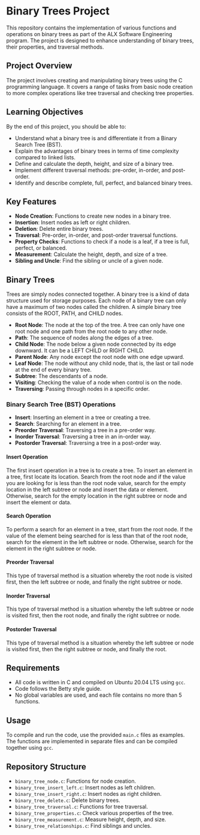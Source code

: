 # Binary Trees Project

This repository contains the implementation of various functions and operations on binary trees as part of the ALX Software Engineering program. The project is designed to enhance understanding of binary trees, their properties, and traversal methods.

## Project Overview

The project involves creating and manipulating binary trees using the C programming language. It covers a range of tasks from basic node creation to more complex operations like tree traversal and checking tree properties.

## Learning Objectives

By the end of this project, you should be able to:

- Understand what a binary tree is and differentiate it from a Binary Search Tree (BST).
- Explain the advantages of binary trees in terms of time complexity compared to linked lists.
- Define and calculate the depth, height, and size of a binary tree.
- Implement different traversal methods: pre-order, in-order, and post-order.
- Identify and describe complete, full, perfect, and balanced binary trees.

## Key Features

- **Node Creation**: Functions to create new nodes in a binary tree.
- **Insertion**: Insert nodes as left or right children.
- **Deletion**: Delete entire binary trees.
- **Traversal**: Pre-order, in-order, and post-order traversal functions.
- **Property Checks**: Functions to check if a node is a leaf, if a tree is full, perfect, or balanced.
- **Measurement**: Calculate the height, depth, and size of a tree.
- **Sibling and Uncle**: Find the sibling or uncle of a given node.

## Binary Trees

Trees are simply nodes connected together. A binary tree is a kind of data structure used for storage purposes. Each node of a binary tree can only have a maximum of two nodes called the children. A simple binary tree consists of the ROOT, PATH, and CHILD nodes.

- **Root Node**: The node at the top of the tree. A tree can only have one root node and one path from the root node to any other node.
- **Path**: The sequence of nodes along the edges of a tree.
- **Child Node**: The node below a given node connected by its edge downward. It can be a LEFT CHILD or RIGHT CHILD.
- **Parent Node**: Any node except the root node with one edge upward.
- **Leaf Node**: The node without any child node, that is, the last or tail node at the end of every binary tree.
- **Subtree**: The descendants of a node.
- **Visiting**: Checking the value of a node when control is on the node.
- **Traversing**: Passing through nodes in a specific order.

### Binary Search Tree (BST) Operations

- **Insert**: Inserting an element in a tree or creating a tree.
- **Search**: Searching for an element in a tree.
- **Preorder Traversal**: Traversing a tree in a pre-order way.
- **Inorder Traversal**: Traversing a tree in an in-order way.
- **Postorder Traversal**: Traversing a tree in a post-order way.

#### Insert Operation

The first insert operation in a tree is to create a tree. To insert an element in a tree, first locate its location. Search from the root node and if the value you are looking for is less than the root node value, search for the empty location in the left subtree or node and insert the data or element. Otherwise, search for the empty location in the right subtree or node and insert the element or data.

#### Search Operation

To perform a search for an element in a tree, start from the root node. If the value of the element being searched for is less than that of the root node, search for the element in the left subtree or node. Otherwise, search for the element in the right subtree or node.

#### Preorder Traversal

This type of traversal method is a situation whereby the root node is visited first, then the left subtree or node, and finally the right subtree or node.

#### Inorder Traversal

This type of traversal method is a situation whereby the left subtree or node is visited first, then the root node, and finally the right subtree or node.

#### Postorder Traversal

This type of traversal method is a situation whereby the left subtree or node is visited first, then the right subtree or node, and finally the root.

## Requirements

- All code is written in C and compiled on Ubuntu 20.04 LTS using `gcc`.
- Code follows the Betty style guide.
- No global variables are used, and each file contains no more than 5 functions.

## Usage

To compile and run the code, use the provided `main.c` files as examples. The functions are implemented in separate files and can be compiled together using `gcc`.

## Repository Structure

- `binary_tree_node.c`: Functions for node creation.
- `binary_tree_insert_left.c`: Insert nodes as left children.
- `binary_tree_insert_right.c`: Insert nodes as right children.
- `binary_tree_delete.c`: Delete binary trees.
- `binary_tree_traversal.c`: Functions for tree traversal.
- `binary_tree_properties.c`: Check various properties of the tree.
- `binary_tree_measurement.c`: Measure height, depth, and size.
- `binary_tree_relationships.c`: Find siblings and uncles.
